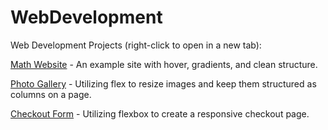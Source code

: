 # WebDevelopment

Web Development Projects (right-click to open in a new tab):

[Math Website](https://austrotek.com/examplesites/mathsite/) - An example site with hover, gradients, and clean structure. 

[Photo Gallery](https://austrotek.com/examplesites/photogallery) - Utilizing flex to resize images and keep them structured as columns on a page. 

[Checkout Form](https://austrotek.com/examplesites/checkout/) - Utilizing flexbox to create a responsive checkout page.

